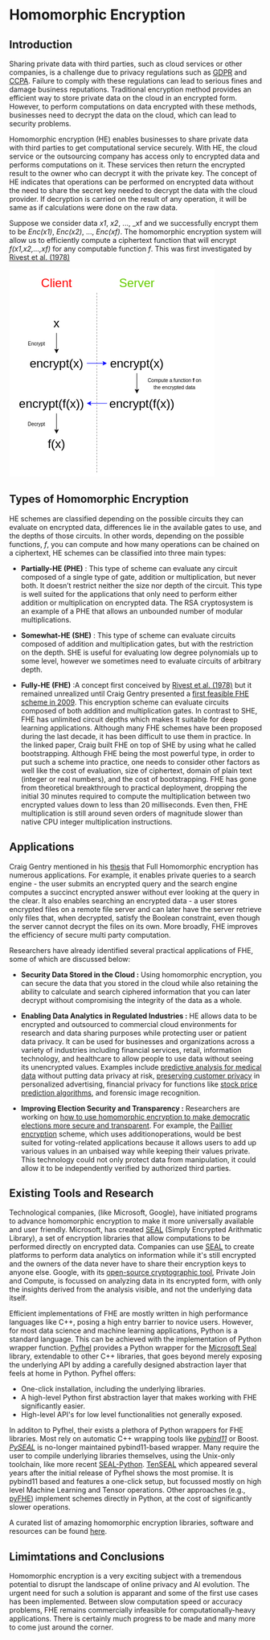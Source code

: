 # Homomorphic Encryption

## Introduction

Sharing private data with third parties, such as cloud services or other companies, is a challenge due to privacy regulations such as [GDPR](https://gdpr-info.eu/) and [CCPA](https://oag.ca.gov/privacy/ccpa). Failure to comply with these regulations can lead to serious fines and damage business reputations. Traditional encryption method provides an efficient way to store private data on the cloud in an encrypted form. However, to perform computations on data encrypted with these methods, businesses need to decrypt the data on the cloud, which can lead to security problems. 

Homomorphic encryption (HE) enables businesses to share private data with third parties to get computational service securely. With HE, the cloud service or the outsourcing company has access only to encrypted data and performs computations on it. These services then return the encrypted result to the owner who can decrypt it with the private key. The concept of HE indicates that operations can be performed on encrypted data without the need to share the secret key needed to decrypt the data with the cloud provider. If decryption is carried on the result of any operation, it will be same as if calculations were done on the raw data. 

Suppose we consider data _x1_, _x2_, ..., _xf and we successfully encrypt them to be _Enc(x1)_, _Enc(x2)_, ..., _Enc(xf)_. The homomorphic encryption system will allow us to efficiently compute a ciphertext function that will encrypt _f(x1,x2,...,xf)_ for any computable function _f_. This was first investigated by [Rivest et al. (1978)](https://dl.acm.org/doi/pdf/10.1145/359340.359342)

![Homomorphic Encryption](assets/images/Homomorphic_enc.png) 

## Types of Homomorphic Encryption

HE schemes are classified depending on the possible circuits they can evaluate on encrypted data, differences lie in the available gates to use, and the depths of those circuits. In other words, depending on the possible functions, _f_, you can compute and how many operations can be chained on a ciphertext, HE schemes can be classified into three main types:

- **Partially-HE (PHE)** : This type of scheme can evaluate any circuit composed of a single type of gate, addition or multiplication, but never both. It doesn’t restrict neither the size nor depth of the circuit. This type is well suited for the applications that only need to perform either addition or multiplication on encrypted data. The RSA cryptosystem is an example of a PHE that allows an unbounded number of modular multiplications.

- **Somewhat-HE (SHE)** : This type of scheme can evaluate circuits composed of addition and multiplication gates, but with the restriction on the depth. SHE is useful for evaluating low degree polynomials up to some level, however we sometimes need to evaluate circuits of arbitrary depth. 

- **Fully-HE (FHE)** :A concept first conceived by [Rivest et al. (1978)](https://dl.acm.org/doi/pdf/10.1145/359340.359342) but it remained unrealized until Craig Gentry presented a [first feasible FHE scheme in 2009](https://www.cs.cmu.edu/~odonnell/hits09/gentry-homomorphic-encryption.pdf). This encryption scheme can evaluate circuits composed of both addition and multiplication gates. In contrast to SHE, FHE has unlimited circuit depths which makes It suitable for deep learning applications. Although many FHE schemes have been proposed during the last decade, it has been difficult to use them in practice. In the linked paper, Craig built FHE on top of SHE by using what he called bootstrapping. Although FHE being the most powerful type, in order to put such a scheme into practice, one needs to consider other factors as well like the cost of evaluation, size of ciphertext, domain of plain text (integer or real numbers), and the cost of bootstrapping. FHE has gone from theoretical breakthrough to practical deployment, dropping the initial 30 minutes required to compute the multiplication between two encrypted values down to less than 20 milliseconds. Even then, FHE multiplication is still around seven orders of magnitude slower than native CPU integer multiplication instructions.

## Applications

Craig Gentry mentioned in his [thesis](https://crypto.stanford.edu/craig/craig-thesis.pdf) that Full Homomorphic encryption has numerous applications. For example, it enables private queries to a search engine - the user submits an encrypted query and the search engine computes a succinct encrypted answer without ever looking at the query in the clear. It also enables searching an encrypted data - a user stores encrypted files on a remote file server and can later have the server retrieve only files that, when decrypted, satisfy the Boolean constraint, even though the server cannot decrypt the files on its own. More broadly, FHE improves the efficiency of secure multi party computation.

Researchers have already identified several practical applications of FHE, some of which are discussed below:

* **Security Data Stored in the Cloud :** Using homomorphic encryption, you can secure the data that you stored in the cloud while also retaining the ability to calculate and search ciphered information that you can later decrypt without compromising the integrity of the data as a whole.

* **Enabling Data Analytics in Regulated Industries :** HE allows data to be encrypted and outsourced to commercial cloud environments for research and data sharing purposes while protecting user or patient data privacy. It can be used for businesses and organizations across a variety of industries including financial services, retail, information technology, and healthcare to allow people to use data without seeing its unencrypted values. Examples include [predictive analysis for medical data](https://www.sciencedirect.com/science/article/pii/S1532046414000884) without putting data privacy at risk, [preserving customer privacy](https://eprint.iacr.org/2015/1192.pdf) in personalized advertising, financial privacy for functions like [stock price prediction algorithms](https://eprint.iacr.org/2015/1192.pdf), and forensic image recognition.

* **Improving Election Security and Transparency :** Researchers are working on [how to use homomorphic encryption to make democratic elections more secure and transparent](https://ieeexplore.ieee.org/document/7492759). For example, the [Paillier encryption](https://www.researchgate.net/profile/Pascal-Paillier/publication/249581677_Paillier_Encryption_and_Signature_Schemes/links/56b35be308ae156bc5fb1f1c/Paillier-Encryption-and-Signature-Schemes.pdf) scheme, which uses additionoperations, would be best suited for voting-related applications because it allows users to add up various values in an unbaised way while keeping their values private. This technology could not only protect data from manipulation, it could allow it to be independently verified by authorized third parties. 

## Existing Tools and Research

Technological companies, (like Microsoft, Google), have initiated programs to advance homomorphic encryption to make it more universally available and user friendly. Microsoft, has created [SEAL](https://www.microsoft.com/en-us/research/project/microsoft-seal/) (Simply Encrypted Arithmatic Library), a set of encryption libraries that allow computations to be performed directly on encrypted data. Companies can use [SEAL](https://github.com/microsoft/SEAL) to create platforms to perform data analytics on information while it's still encrypted and the owners of the data never have to share their encryption keys to anyone else. Google, with its [open-source cryptographic tool](https://github.com/google/private-join-and-compute), Private Join and Compute, is focussed on analyzing data in its encrypted form, with only the insights derived from the analysis visible, and not the underlying data itself.

Efficient implementations of FHE are mostly written in high performance languages like C++, posing a high entry barrier to novice users. However, for most data science and machine learning applications, Python is a standard language. This can be achieved with the implementation of Python wrapper function. [Pyfhel](https://dl.acm.org/doi/pdf/10.1145/3474366.3486923) provides a Python wrapper for the [Microsoft Seal](https://github.com/microsoft/SEAL) library, extendable to other C++ libraries, that goes beyond merely exposing the underlying API by adding a carefully designed abstraction layer that feels at home in Python. Pyfhel offers:

* One-click installation, including the underlying libraries.
* A high-level Python first abstraction layer that makes working with FHE significantly easier.
* High-level API's for low level functionalities not generally exposed.

In additon to Pyfhel, their exists a plethora of Python wrappers for FHE libraries. Most rely on automatic C++ wrapping tools like [_pybind11_](https://pybind11.readthedocs.io/en/stable/) or Boost. [_PySEAL_](https://arxiv.org/abs/1803.01891) is no-longer maintained pybind11-based wrapper. Many require the user to compile underlying libraries themselves, using the Unix-only toolchain, like more recent [SEAL-Python](https://github.com/Huelse/SEAL-Python). [TenSEAL](https://arxiv.org/abs/2104.03152) which appeared several years after the initial release of Pyfhel shows the most promise. It is pybind11 based and features a one-click setup, but focussed mostly on high level Machine Learning and Tensor operations. Other approaches (e.g., [pyFHE](https://dspace.mit.edu/handle/1721.1/129204)) implement schemes directly in Python, at the cost of significantly slower operations.

A curated list of amazing homomorphic encryption libraries, software and resources can be found [here](https://github.com/jonaschn/awesome-he). 


## Limimtations and Conclusions

Homomorphic encryption is a very exciting subject with a tremendous potential to disrupt the landscape of online privacy and AI evolution. The urgent need for such a solution is apparant and some of the first use cases has been implemented. Between slow computation speed or accuracy problems, FHE remains commercially infeasible for computationally-heavy applications. There is certainly much progress to be made and many more to come just around the corner. 